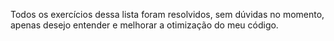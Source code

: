 Todos os exercícios dessa lista foram resolvidos, sem dúvidas no momento, apenas desejo entender e melhorar a otimização do meu código.
